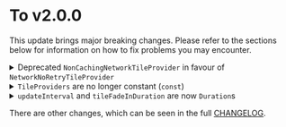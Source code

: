 # To v2.0.0

This update brings major breaking changes. Please refer to the sections below for information on how to fix problems you may encounter.

<details>

<summary>Deprecated <code>NonCachingNetworkTileProvider</code> in favour of <code>NetworkNoRetryTileProvider</code></summary>

The old `TileProvider` was deprecated due to the misleading name and internal refactoring.

The provider did indeed provide some basic, unreliable, caching, and therefore the old name was incorrect. Additionally, other providers used a similar internal implementation, which provided the same caching, but did not also include 'NonCaching' in the name.&#x20;

To fix warnings, change all references to the new provider. No functionality will have been lost in this transfer.

_This deprecated API will be removed in the next minor update._

</details>

<details>

<summary><code>TileProviders</code> are no longer constant (<code>const</code>)</summary>

Due to internal refactoring, and the addition of the headers options, all built-in providers are no longer applicable to have the prefix keyword `const`.

To fix errors, remove the `const` keywords from the necessary locations.

</details>

<details>

<summary><code>updateInterval</code> and <code>tileFadeInDuration</code> are now <code>Duration</code>s </summary>

Previously, these parameters within the `TileLayerOptions` constructor were specified in an `int`eger number of milliseconds.

To fix errors, convert the millisecond time into a `Duration` object.

</details>

There are other changes, which can be seen in the full [CHANGELOG](https://pub.dev/packages/flutter\_map/changelog).
